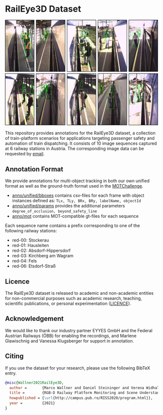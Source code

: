 # RailEye3D Dataset
![sequence_overview.png](./meta/sequence_overview.png "sequence_overview.png")

This repository provides annotations for the RailEye3D dataset, a collection of train-platform scenarios for applications targeting passenger safety and automation of train dispatching. 
It consists of 10 image sequences captured at 6 railway stations in Austria.
The corresponding image data can be requested by [email](mailto:daniel.steininger@ait.ac.at).


## Annotation Format
We provide annotations for multi-object tracking in both our own unified format as well as the ground-truth format used in the [MOTChallenge](https://motchallenge.net/).
* [anno/unified/bboxes](anno/unified/bboxes) contains csv-files for each frame with object instances defined as: `TLx, TLy, BRx, BRy, labelName, objectId`
* [anno/unified/params](anno/unified/params) provides the additional parameters `degree_of_occlusion, beyond_safety_line`
* [anno/mot](anno/mot) contains MOT-compatible gt-files for each sequence


Each sequence name contains a prefix corresponding to one of the following railway stations:
* red-00: Stockerau
* red-01: Hausleiten
* red-02: Absdorf-Hippersdorf
* red-03: Kirchberg am Wagram
* red-04: Fels
* red-06: Etsdorf-Straß


## Licence
The RailEye3D dataset is released to academic and non-academic entities for non-commercial purposes such as academic research, teaching, scientific publications, or personal experimentation ([LICENCE](LICENCE)).


## Acknowledgement
We would like to thank our industry partner EYYES GmbH and the Federal Austrian Railways (ÖBB) for enabling the recordings, and Marlene Glawischnig and Vanessa Klugsberger for support in annotation.


## Citing
If you use the dataset for your research, please use the following BibTeX entry.

```BibTeX
@misc{Wallner2021RailEye3D,
  author =       {Marco Wallner and Daniel Steininger and Verena Widhalm and Matthias Schoerghuber and Csaba Beleznai},
  title =        {RGB-D Railway Platform Monitoring and Scene Understanding for Enhanced Passenger Safety},
  howpublished = {\url{http://campus.pub.ro/RISS2020/program.html}},
  year =         {2021}
}
```